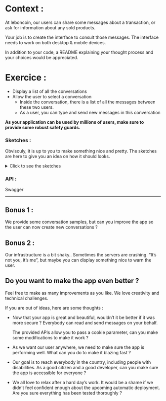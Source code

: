 # Context :

At leboncoin, our users can share some messages about a transaction, or ask for information about any sold products.

Your job is to create the interface to consult those messages.
The interface needs to work on both desktop & mobile devices.

In addition to your code, a README explaining your thought process and your choices would be appreciated.

# Exercice :

- Display a list of all the conversations
- Allow the user to select a conversation
  - Inside the conversation, there is a list of all the messages between these two users.
  - As a user, you can type and send new messages in this conversation

**As your application can be used by millions of users, make sure to provide some robust safety guards.**

### Sketches :

Obvisouly, it is up to you to make something nice and pretty. The sketches are here to give you an idea on how it should looks.

<details>
  <summary>Click to see the sketches</summary>
  
Mobile list :

![](./sketches/list-mobile.jpg)

Desktop list :

![](./sketches/list-desktop.jpg)

Mobile conversation :

![](./sketches/conv-mobile.jpg)

Desktop conversation :

![](./sketches/conv-desktop.jpg)

</details>

### API :

Swagger

---

## Bonus 1 :

We provide some conversation samples, but can you improve the app so the user can now create new conversations ?

## Bonus 2 :

Our infrastructure is a bit shaky.. Sometimes the servers are crashing. “It’s not you, it’s me”, but maybe you can display something nice to warn the user.

## Do you want to make the app even better ?

Feel free to make as many improvements as you like.
We love creativity and technical challenges.

If you are out of ideas, here are some thoughts :

- Now that your app is great and beautiful, wouldn’t it be better if it was more secure ?
  Everybody can read and send messages on your behalf.

  The provided APIs allow you to pass a cookie parameter, can you make some modifications to make it work ?

- As we want our user anywhere, we need to make sure the app is performing well. What can you do to make it blazing fast ?

- Our goal is to reach everybody in the country, including people with disabilities. As a good citizen and a good developer, can you make sure the app is accessible for everyone ?

- We all love to relax after a hard day’s work. It would be a shame if we didn’t feel confident enough about the upcoming automatic deployment. Are you sure everything has been tested thoroughly ?
